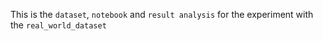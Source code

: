 This is the `dataset`, `notebook` and `result analysis` for the experiment with the `real_world_dataset`
